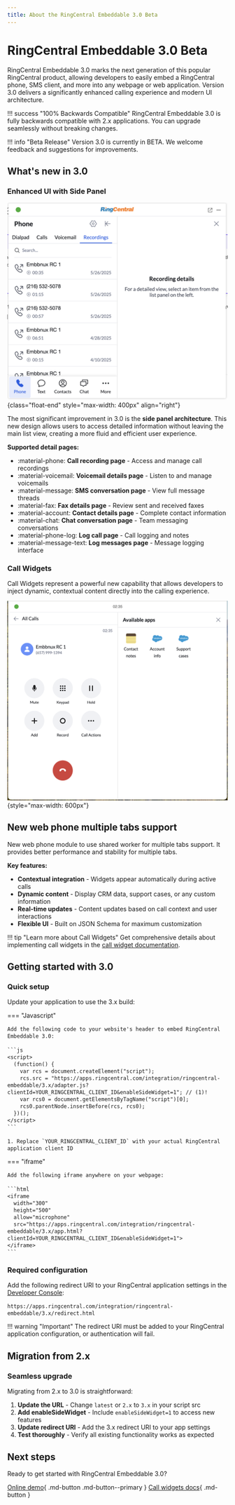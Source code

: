 ```yaml
---
title: About the RingCentral Embeddable 3.0 Beta
---
```


# RingCentral Embeddable 3.0 Beta

<!-- md:version 3.0.0 -->

RingCentral Embeddable 3.0 marks the next generation of this popular RingCentral product, allowing developers to easily embed a RingCentral phone, SMS client, and more into any webpage or web application. Version 3.0 delivers a significantly enhanced calling experience and modern UI architecture.

!!! success "100% Backwards Compatible"
    RingCentral Embeddable 3.0 is fully backwards compatible with 2.x applications. You can upgrade seamlessly without breaking changes.

!!! info "Beta Release"
    Version 3.0 is currently in BETA. We welcome feedback and suggestions for improvements.

## What's new in 3.0

### Enhanced UI with Side Panel

![New RingCentral Embeddable 3.x UI](./assets/embeddable-3-side-panel.png){class="float-end" style="max-width: 400px" align="right"}

The most significant improvement in 3.0 is the **side panel architecture**. This new design allows users to access detailed information without leaving the main list view, creating a more fluid and efficient user experience.

**Supported detail pages:**

- :material-phone: **Call recording page** - Access and manage call recordings
- :material-voicemail: **Voicemail details page** - Listen to and manage voicemails
- :material-message: **SMS conversation page** - View full message threads
- :material-fax: **Fax details page** - Review sent and received faxes
- :material-account: **Contact details page** - Complete contact information
- :material-chat: **Chat conversation page** - Team messaging conversations
- :material-phone-log: **Log call page** - Call logging and notes
- :material-message-text: **Log messages page** - Message logging interface

### Call Widgets

Call Widgets represent a powerful new capability that allows developers to inject dynamic, contextual content directly into the calling experience.

![call-widget-apps](./assets/call-widget-apps.png){style="max-width: 600px"}

## New web phone multiple tabs support

New web phone module to use shared worker for multiple tabs support. It provides better performance and stability for multiple tabs.

**Key features:**

- **Contextual integration** - Widgets appear automatically during active calls
- **Dynamic content** - Display CRM data, support cases, or any custom information
- **Real-time updates** - Content updates based on call context and user interactions
- **Flexible UI** - Built on JSON Schema for maximum customization

!!! tip "Learn more about Call Widgets"
    Get comprehensive details about implementing call widgets in the [call widget documentation](./integration/call-widget.md).

## Getting started with 3.0

### Quick setup

Update your application to use the 3.x build:

=== "Javascript"

    Add the following code to your website's header to embed RingCentral Embeddable 3.0:

    ```js
    <script>
      (function() {
        var rcs = document.createElement("script");
        rcs.src = "https://apps.ringcentral.com/integration/ringcentral-embeddable/3.x/adapter.js?clientId=YOUR_RINGCENTRAL_CLIENT_ID&enableSideWidget=1"; // (1)!
        var rcs0 = document.getElementsByTagName("script")[0];
        rcs0.parentNode.insertBefore(rcs, rcs0);
      })();
    </script>
    ```

    1. Replace `YOUR_RINGCENTRAL_CLIENT_ID` with your actual RingCentral application client ID

=== "iframe"

    Add the following iframe anywhere on your webpage:

    ```html
    <iframe 
      width="300" 
      height="500" 
      allow="microphone" 
      src="https://apps.ringcentral.com/integration/ringcentral-embeddable/3.x/app.html?clientId=YOUR_RINGCENTRAL_CLIENT_ID&enableSideWidget=1">
    </iframe>
    ```

### Required configuration

Add the following redirect URI to your RingCentral application settings in the [Developer Console](https://developers.ringcentral.com/):

```
https://apps.ringcentral.com/integration/ringcentral-embeddable/3.x/redirect.html
```

!!! warning "Important"
    The redirect URI must be added to your RingCentral application configuration, or authentication will fail.

## Migration from 2.x

### Seamless upgrade

Migrating from 2.x to 3.0 is straightforward:

1. **Update the URL** - Change `latest` or `2.x` to `3.x` in your script src
2. **Add enableSideWidget** - Include `enableSideWidget=1` to access new features
3. **Update redirect URI** - Add the 3.x redirect URI to your app settings
4. **Test thoroughly** - Verify all existing functionality works as expected

## Next steps

Ready to get started with RingCentral Embeddable 3.0?

[Online demo](https://apps.ringcentral.com/integration/ringcentral-embeddable/3.x/index.html){ .md-button .md-button--primary }
[Call widgets docs](./integration/call-widget.md){ .md-button }
